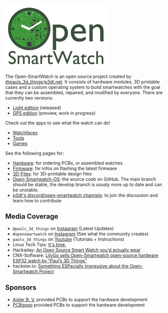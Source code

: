 <img src="assets/logo.png" width="320px"/>

The Open-SmartWatch is an open source project created by [@pauls_3d_things](https://www.instagram.com/pauls_3d_things/)/[p3dt.net](https://p3dt.net).
It consists of hardware modules, 3D printable cases and a custom operating system to build smartwatches with the goal that they can be assembled, repaired, and modified by everyone. There are currently two versions:

* [Light edition](watches/light-edition.md) (released)
* [GPS edition](watches/gps-edition.md) (preview, work in progress)

Check out the apps to see what the watch can do!

* [Watchfaces](oswapps/watchfaces.md)
* [Tools](oswapps/tools.md)
* [Games](oswapps/games.md)

See the following pages for:

* [Hardware](resources/hardware.md): for ordering PCBs, or assembled watches
* [Firmware](resources/firmware.md): for infos on flashing the latest firmware
* [3D-Files](resources/3d-files.md): for 3D-printable design files
* [Open-Smartwatch-OS](https://github.com/Open-Smartwatch/open-smartwatch-os): the source code on GitHub. The main branch should be stable, the develop branch is usualy more up to date and can be unstable.
* [p3dt's discord/open-smartwatch channels](https://discord.gg/9DK5JY6): to join the discussion and learn how to contribute

## Media Coverage

* `@pauls_3d_things` on [Instagram](https://www.instagram.com/pauls_3d_things/) (Latest Updates)
* `#opensmartwatch` on [Instagram](https://www.instagram.com/explore/tags/opensmartwatch/) (See what the community creates)
* `pauls_3d_things` on [Youtube](https://www.youtube.com/playlist?list=PL7YtNcHw1zWL9PEBSJg6sBpESSBoHjDY6) (Tutorials + Instructions)
* Linus Tech Tips: [It's time.](https://www.youtube.com/watch?v=xF_SR6aUKHg)
* Hackaday: [An Open Source Smart Watch you'd actually wear](https://hackaday.com/2021/04/08/an-open-source-smart-watch-youd-actually-wear/)
* CNX-Software: [LilyGo sells Open-Smartwatch open-source hardware ESP32 watch by “Paul’s 3D Things”](https://www.cnx-software.com/2021/04/07/lilygo-open-smartwatch-open-source-hardware-esp32-watch-by-pauls-3d-things/)
* hackster.io: [Something ESPecially Impressive about the Open-Smartwatch Project](https://www.hackster.io/news/there-s-something-especially-impressive-about-the-opensmartwatch-project-c2c878b983cf)

## Sponsors

* [Aisler B. V.](https://aisler.net) provided PCBs to support the hardware development
* [PCBgogo](https://www.pcbgogo.com) provided PCBs to support the hardware development
